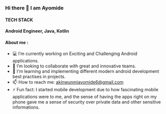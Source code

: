 ### Hi there 👋 I am Ayomide
#### TECH STACK
#### Android Engineer,   Java,   Kotlin
<!--
**Stephenayor/Stephenayor** is a ✨ _special_ ✨ repository because its `README.md` (this file) appears on your GitHub profile.



- 🔭 I’m currently working on ...
- 🌱 I’m currently learning ...
- 👯 I’m looking to collaborate on ...
- 🤔 I’m looking for help with ...
- 💬 Ask me about ...
- 📫 How to reach me: ...
- 😄 Pronouns: ...
- ⚡ Fun fact: ...
-->
#### About me :
- 💻 I’m currently working on Exciting and Challenging Android applications.
- 👯 I’m looking to collaborate with great and innovative teams.
- 🌱 I'm learning and implementing different modern android development best practises in projects.
- 📫 How to reach me: akinwunmiayomide6@gmail.com
- ⚡ Fun fact: I started mobile development due to how fascinating mobile applications were to me, and the sense of having the apps right on my phone gave me a sense of security                   over private data and other sensitive informations.
